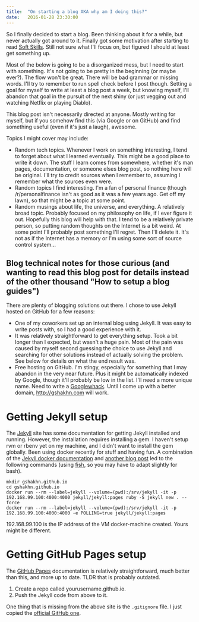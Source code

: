 ```yaml
---
title:  "On starting a blog AKA why am I doing this?"
date:   2016-01-28 23:30:00
---
```


So I finally decided to start a blog. Been thinking about it for a while, but never actually got around to it. Finally got some motivation after starting to read [Soft Skills](https://www.manning.com/books/soft-skills). Still not sure what I'll focus on, but figured I should at least get something up.

Most of the below is going to be a disorganized mess, but I need to start with something. It's not going to be pretty in the beginning (or maybe ever?). The flow won't be great. There will be bad grammar or missing words. I'll try to remember to run spell check before I post though. Setting a goal for myself to write at least a blog post a week, but knowing myself, I'll abandon that goal in the pursuit of the next shiny (or just vegging out and watching Netflix or playing Diablo).

This blog post isn't necessarily directed at anyone. Mostly writing for myself, but if you somehow find this (via Google or on GitHub) and find something useful (even if it's just a laugh), awesome.

Topics I might cover may include:

* Random tech topics. Whenever I work on something interesting, I tend to forget about what I learned eventually. This might be a good place to write it down. The stuff I learn comes from somewhere, whether it's man pages, documentation, or someone elses blog post, so nothing here will be original. I'll try to credit sources when I remember to, assuming I remember what the sources even were.
* Random topics I find interesting. I'm a fan of personal finance (though /r/personalfinance isn't as good as it was a few years ago. Get off my lawn), so that might be a topic at some point.
* Random musings about life, the universe, and everything. A relatively broad topic. Probably focused on my philosophy on life, if I ever figure it out. Hopefully this blog will help with that. I tend to be a relatively private person, so putting random thoughts on the Internet is a bit weird. At some point I'll probably post something I'll regret. Then I'll delete it. It's not as if the Internet has a memory or I'm using some sort of source control system...


## Blog technical notes for those curious (and wanting to read this blog post for details instead of the other thousand "How to setup a blog guides")

There are plenty of blogging solutions out there. I chose to use Jekyll hosted on GitHub for a few reasons:

* One of my coworkers set up an internal blog using Jekyll. It was easy to write posts with, so I had a good experience with it.
* It was relatively straightforward to get everything setup. Took a bit longer than I expected, but wasn't a huge pain. Most of the pain was caused by myself second guessing the choice to use Jekyll and searching for other solutions instead of actually solving the problem.  See below for details on what the end result was.
* Free hosting on GitHub. I'm stingy, especially for something that I may abandon in the very near future. Plus it might be automatically indexed by Google, though it'll probably be low in the list. I'll need a more unique name. Need to write a [Googlewhack](https://en.wikipedia.org/wiki/Googlewhack). Until I come up with a better domain, <http://gshakhn.com> will work.

# Getting Jekyll setup

The [Jekyll](http://jekyllrb.com/) site has some documentation for getting Jekyll installed and running. However, the installation requires installing a gem. I haven't setup rvm or rbenv yet on my machine, and I didn't want to install the gem globally. Been using docker recently for stuff and having fun. A combination of the [Jekyll docker documentation](https://github.com/jekyll/docker/blob/master/README.md) and [another blog post](http://salizzar.net/2014/11/06/creating-a-github-jekyll-blog-using-docker/) led to the following commands (using [fish](http://fishshell.com/), so you may have to adapt slightly for bash).

    mkdir gshakhn.github.io
    cd gshakhn.github.io
    docker run --rm --label=jekyll --volume=(pwd):/srv/jekyll -it -p 192.168.99.100:4000:4000 jekyll/jekyll:pages ruby -S jekyll new . --force
    docker run --rm --label=jekyll --volume=(pwd):/srv/jekyll -it -p 192.168.99.100:4000:4000 -e POLLING=true jekyll/jekyll:pages

192.168.99.100 is the IP address of the VM docker-machine created. Yours might be different.

# Getting GitHub Pages setup

The [GitHub Pages](https://pages.github.com/) documentation is relatively straightforward, much better than this, and more up to date. TLDR that is probably outdated.

1. Create a repo called yourusername.github.io.
2. Push the Jekyll code from above to it.

One thing that is missing from the above site is the `.gitignore` file. I just copied the [official GitHub one](https://github.com/github/gitignore/blob/master/Jekyll.gitignore).

